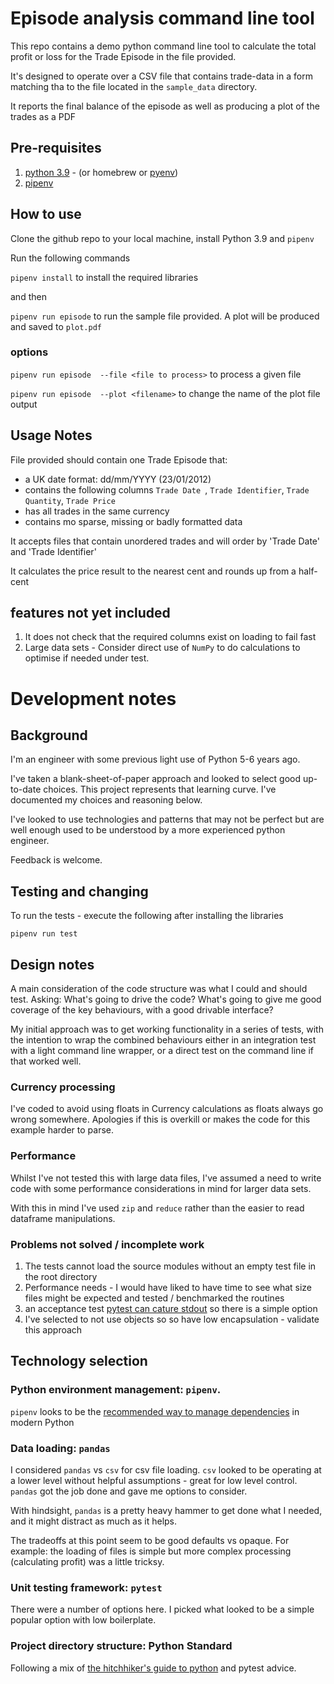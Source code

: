 # Episode analysis command line tool

This repo contains a demo python command line tool to 
calculate the total profit or loss for the Trade Episode
in the file provided.

It's designed to operate over a CSV file that contains trade-data 
in a form matching tha to the file located in the `sample_data` directory.

It reports the final balance of the episode as well as producing a plot of the trades as a PDF

## Pre-requisites 
1. [python 3.9](https://www.python.org/downloads/) - (or homebrew or [pyenv](https://github.com/pyenv/pyenv))
2. [pipenv](https://github.com/pypa/pipenv)

## How to use 

Clone the github repo to your local machine, install Python 3.9 and `pipenv`

Run the following commands

`pipenv install` to install the required libraries

and then 

`pipenv run episode` to run the sample file provided. A plot will be produced and saved to `plot.pdf`
   
### options

`pipenv run episode  --file <file to process>` to process a given file

`pipenv run episode  --plot <filename>` to change the name of the plot file output


## Usage Notes
File provided should contain one Trade Episode that: 
 * a UK date format: dd/mm/YYYY (23/01/2012)
 * contains the following columns `Trade Date `, `Trade Identifier`, `Trade Quantity`, `Trade Price`
 * has all trades in the same currency
 * contains mo sparse, missing or badly formatted data

It accepts files that contain unordered trades and will order by 'Trade Date' and 'Trade Identifier'

It calculates the price result to the nearest cent and rounds up from a half-cent 

## features not yet included

1. It does not check that the required columns exist on loading to fail fast
2. Large data sets - Consider direct use of `NumPy` to do calculations to optimise if needed under test.

# Development notes

## Background
I'm an engineer with some previous light use of Python 5-6 years ago. 

I've taken a blank-sheet-of-paper approach and looked to select good up-to-date 
choices. This project represents that learning curve. I've documented my choices
and reasoning below.

I've looked to use technologies and patterns that may not be perfect but are
well enough used to be understood by a more experienced python engineer. 

Feedback is welcome. 

## Testing and changing

To run the tests - execute the following after installing the libraries 

`pipenv run test`

## Design notes
A main consideration of the code structure was what I could and should test.
Asking: What's going to drive the code? What's going to give me good coverage of the 
key behaviours, with a good drivable interface?

My initial approach was to get working functionality in a series of tests, 
with the intention to wrap the combined behaviours either in an integration
test with a light command line wrapper, or a direct test on the command line
if that worked well.

### Currency processing

I've coded to avoid using floats in Currency calculations as floats always go 
wrong somewhere. Apologies if this is overkill or makes the code for this
example harder to parse.  

### Performance

Whilst I've not tested this with large data files, I've assumed a need to
write code with some performance considerations in mind for larger data sets. 

With this in mind I've used `zip` and `reduce` rather than the easier to read
dataframe manipulations.

### Problems not solved / incomplete work 
1. The tests cannot load the source modules without an empty test file in the root directory 
2. Performance needs - I would have liked to have time to see what size files might be expected and tested / benchmarked the routines
3. an acceptance test [pytest can cature stdout](https://docs.pytest.org/en/stable/capture.html) so there is a simple option
4. I've selected to not use objects so so have low encapsulation - validate this approach 

## Technology selection

### Python environment management: `pipenv`. 
   
   `pipenv` looks to be the [recommended way to manage dependencies](https://packaging.python.org/tutorials/managing-dependencies/#managing-dependencies) in modern Python  
   
### Data loading: `pandas` 
   
I considered `pandas` vs `csv` for csv file loading. 
   `csv` looked to be operating at a lower level without helpful assumptions - great for low level control.
   `pandas` got the job done and gave me options to consider.
      
   With hindsight, `pandas` is a pretty heavy hammer to get done what I needed, 
   and it might distract as much as it helps.

   The tradeoffs at this point seem to be good defaults vs opaque. 
   For example: the loading of files is simple but more complex 
   processing (calculating profit) was a little tricksy. 
   
### Unit testing framework: `pytest`
   
There were a number of options here. I picked what looked to be a 
   simple popular option with low boilerplate.  

### Project directory structure: Python Standard 
   
Following a mix of [the hitchhiker's guide to python](https://docs.python-guide.org/writing/structure/#structure-of-the-repository) 
   and pytest advice. 
